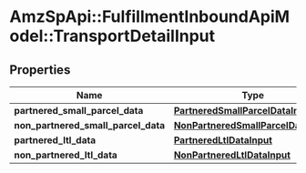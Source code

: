 # AmzSpApi::FulfillmentInboundApiModel::TransportDetailInput

## Properties
Name | Type | Description | Notes
------------ | ------------- | ------------- | -------------
**partnered_small_parcel_data** | [**PartneredSmallParcelDataInput**](PartneredSmallParcelDataInput.md) |  | [optional] 
**non_partnered_small_parcel_data** | [**NonPartneredSmallParcelDataInput**](NonPartneredSmallParcelDataInput.md) |  | [optional] 
**partnered_ltl_data** | [**PartneredLtlDataInput**](PartneredLtlDataInput.md) |  | [optional] 
**non_partnered_ltl_data** | [**NonPartneredLtlDataInput**](NonPartneredLtlDataInput.md) |  | [optional] 

